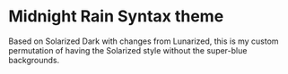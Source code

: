 # Midnight Rain Syntax theme

Based on Solarized Dark with changes from Lunarized, this is my custom permutation
of having the Solarized style without the super-blue backgrounds.
